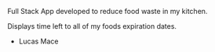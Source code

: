 Full Stack App developed to reduce food waste in my kitchen.

Displays time left to all of my foods expiration dates.

- Lucas Mace